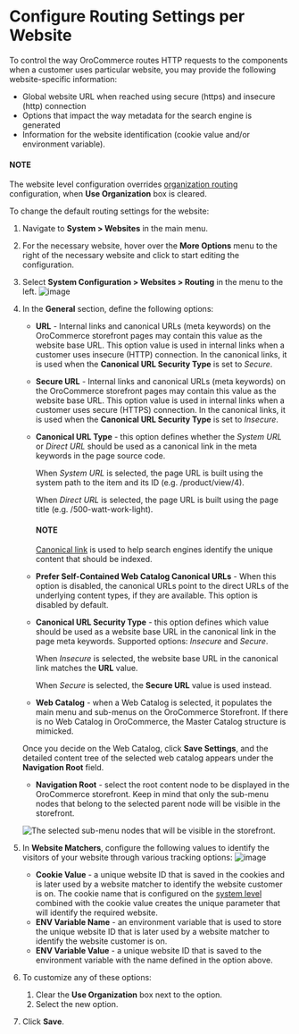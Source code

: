 <a id="sys-websites-sysconfig-websites-routing"></a>

<a id="user-guide-marketing-web-catalog-enable-per-website"></a>

# Configure Routing Settings per Website

To control the way OroCommerce routes HTTP requests to the components when a customer uses particular website, you may provide the following website-specific information:

* Global website URL when reached using secure (https) and insecure (http) connection
* Options that impact the way metadata for the search engine is generated
* Information for the website identification (cookie value and/or environment variable).

#### NOTE
The website level configuration overrides [organization routing](../../../../configuration/system/websites/global-routing.md#sys-config-sysconfig-websites-routing) configuration, when **Use Organization** box is cleared.

To change the default routing settings for the website:

1. Navigate to **System > Websites** in the main menu.
2. For the necessary website, hover over the <i class="fa fa-ellipsis-h fa-lg" aria-hidden="true"></i> **More Options** menu to the right of the necessary website and click <i class="fas fa-cog" aria-hidden="true"></i> to start editing the configuration.
3. Select **System Configuration > Websites > Routing** in the menu to the left.
   ![image](user/img/system/websites/web_configuration/website_routing.png)
4. In the **General** section, define the following options:
   * **URL** - Internal links and canonical URLs (meta keywords) on the OroCommerce storefront pages may contain this value as the website base URL. This option value is used in internal links when a customer uses insecure (HTTP) connection. In the canonical links, it is used when the **Canonical URL Security Type** is set to *Secure*.
   * **Secure URL** - Internal links and canonical URLs (meta keywords) on the OroCommerce storefront pages may contain this value as the website base URL. This option value is used in internal links when a customer uses secure (HTTPS) connection. In the canonical links, it is used when the **Canonical URL Security Type** is set to *Insecure*.
   * **Canonical URL Type** - this option defines whether the *System URL* or *Direct URL* should be used as a canonical link in the meta keywords in the page source code.

     When *System URL* is selected, the page URL is built using the system path to the item and its ID (e.g. /product/view/4).

     When *Direct URL* is selected, the page URL is built using the page title (e.g. /500-watt-work-light).

     #### NOTE
     <a href="https://developers.google.com/search/docs/crawling-indexing/consolidate-duplicate-urls?hl=en&visit_id=638162001252801531-2888881340&rd=1" target="_blank">Canonical link</a> is used to help search engines identify the unique content that should be indexed.
   * **Prefer Self-Contained Web Catalog Canonical URLs** - When this option is disabled, the canonical URLs point to the direct URLs of the underlying content types, if they are available. This option is disabled by default.
   * **Canonical URL Security Type** - this option defines which value should be used as a website base URL in the canonical link in the page meta keywords. Supported options: *Insecure* and *Secure*.

     When *Insecure* is selected, the website base URL in the canonical link matches the **URL** value.

     When *Secure* is selected, the **Secure URL** value is used instead.
   * **Web Catalog** - when a Web Catalog is selected, it populates the main menu and sub-menus on the OroCommerce Storefront. If there is no Web Catalog in OroCommerce, the Master Catalog structure is mimicked.

   Once you decide on the Web Catalog, click **Save Settings**, and the detailed content tree of the selected web catalog appears under the **Navigation Root** field.
   * **Navigation Root** - select the root content node to be displayed in the OroCommerce storefront. Keep in mind that only the sub-menu nodes that belong to the selected parent node will be visible in the storefront.

   ![The selected sub-menu nodes that will be visible in the storefront.](user/img/system/websites/web_configuration/visible_content_node_website.png)
5. In **Website Matchers**, configure the following values to identify the visitors of your website through various tracking options:
   ![image](user/img/system/config_system/website_matchers.png)
   * **Cookie Value** - a unique website ID that is saved in the cookies and is later used by a website matcher to identify the website customer is on. The cookie name that is configured on the [system level](../../../../configuration/system/websites/global-routing.md#routing-website-matchers-global) combined with the cookie value creates the unique parameter that will identify the required website.
   * **ENV Variable Name** - an environment variable that is used to store the unique website ID that is later used by a website matcher to identify the website customer is on.
   * **ENV Variable Value** - a unique website ID that is saved to the environment variable with the name defined in the option above.
6. To customize any of these options:
   1. Clear the **Use Organization** box next to the option.
   2. Select the new option.
7. Click **Save**.

<!-- fa-bars = fa-navicon -->
<!-- Ic Tiles is used as Set As Default in saved views, and as tiles in display layout options -->
<!-- IcPencil refers to Rename in Commerce and Inline Editing in CRM -->
<!-- Check mark in the square. -->
<!-- SortDesc is also used as drop-down arrow -->

